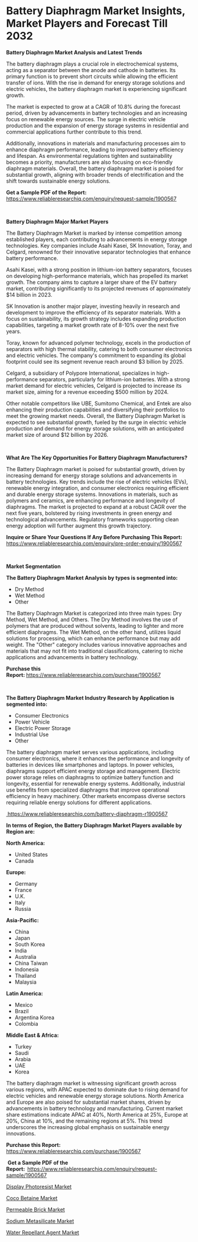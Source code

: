<p><h1>Battery Diaphragm Market Insights, Market Players and Forecast Till 2032</h1></p><p><strong>Battery Diaphragm Market Analysis and Latest Trends</strong></p>
<p><p>The battery diaphragm plays a crucial role in electrochemical systems, acting as a separator between the anode and cathode in batteries. Its primary function is to prevent short circuits while allowing the efficient transfer of ions. With the rise in demand for energy storage solutions and electric vehicles, the battery diaphragm market is experiencing significant growth.</p><p>The market is expected to grow at a CAGR of 10.8% during the forecast period, driven by advancements in battery technologies and an increasing focus on renewable energy sources. The surge in electric vehicle production and the expansion of energy storage systems in residential and commercial applications further contribute to this trend. </p><p>Additionally, innovations in materials and manufacturing processes aim to enhance diaphragm performance, leading to improved battery efficiency and lifespan. As environmental regulations tighten and sustainability becomes a priority, manufacturers are also focusing on eco-friendly diaphragm materials. Overall, the battery diaphragm market is poised for substantial growth, aligning with broader trends of electrification and the shift towards sustainable energy solutions.</p></p>
<p><strong>Get a Sample PDF of the Report:&nbsp;</strong> <a href="https://www.reliableresearchiq.com/enquiry/request-sample/1900567?utm_campaign=1720&utm_medium=2&utm_source=Github&utm_content=ia&utm_term=30012025&utm_id=battery-diaphragm">https://www.reliableresearchiq.com/enquiry/request-sample/1900567</a></p>
<p>&nbsp;</p>
<p><strong>Battery Diaphragm Major Market Players</strong></p>
<p><p>The Battery Diaphragm Market is marked by intense competition among established players, each contributing to advancements in energy storage technologies. Key companies include Asahi Kasei, SK Innovation, Toray, and Celgard, renowned for their innovative separator technologies that enhance battery performance.</p><p>Asahi Kasei, with a strong position in lithium-ion battery separators, focuses on developing high-performance materials, which has propelled its market growth. The company aims to capture a larger share of the EV battery market, contributing significantly to its projected revenues of approximately $14 billion in 2023. </p><p>SK Innovation is another major player, investing heavily in research and development to improve the efficiency of its separator materials. With a focus on sustainability, its growth strategy includes expanding production capabilities, targeting a market growth rate of 8-10% over the next five years.</p><p>Toray, known for advanced polymer technology, excels in the production of separators with high thermal stability, catering to both consumer electronics and electric vehicles. The company's commitment to expanding its global footprint could see its segment revenue reach around $3 billion by 2025.</p><p>Celgard, a subsidiary of Polypore International, specializes in high-performance separators, particularly for lithium-ion batteries. With a strong market demand for electric vehicles, Celgard is projected to increase its market size, aiming for a revenue exceeding $500 million by 2024.</p><p>Other notable competitors like UBE, Sumitomo Chemical, and Entek are also enhancing their production capabilities and diversifying their portfolios to meet the growing market needs. Overall, the Battery Diaphragm Market is expected to see substantial growth, fueled by the surge in electric vehicle production and demand for energy storage solutions, with an anticipated market size of around $12 billion by 2026.</p></p>
<p>&nbsp;</p>
<p><strong>What Are The Key Opportunities For Battery Diaphragm Manufacturers?</strong></p>
<p><p>The Battery Diaphragm market is poised for substantial growth, driven by increasing demand for energy storage solutions and advancements in battery technologies. Key trends include the rise of electric vehicles (EVs), renewable energy integration, and consumer electronics requiring efficient and durable energy storage systems. Innovations in materials, such as polymers and ceramics, are enhancing performance and longevity of diaphragms. The market is projected to expand at a robust CAGR over the next five years, bolstered by rising investments in green energy and technological advancements. Regulatory frameworks supporting clean energy adoption will further augment this growth trajectory.</p></p>
<p><strong>Inquire or Share Your Questions If Any Before Purchasing This Report:</strong> <a href="https://www.reliableresearchiq.com/enquiry/pre-order-enquiry/1900567?utm_campaign=1720&utm_medium=2&utm_source=Github&utm_content=ia&utm_term=30012025&utm_id=battery-diaphragm">https://www.reliableresearchiq.com/enquiry/pre-order-enquiry/1900567</a></p>
<p>&nbsp;</p>
<p><strong>Market Segmentation</strong></p>
<p><strong>The Battery Diaphragm Market Analysis by types is segmented into:</strong></p>
<p><ul><li>Dry Method</li><li>Wet Method</li><li>Other</li></ul></p>
<p><p>The Battery Diaphragm Market is categorized into three main types: Dry Method, Wet Method, and Others. The Dry Method involves the use of polymers that are produced without solvents, leading to lighter and more efficient diaphragms. The Wet Method, on the other hand, utilizes liquid solutions for processing, which can enhance performance but may add weight. The "Other" category includes various innovative approaches and materials that may not fit into traditional classifications, catering to niche applications and advancements in battery technology.</p></p>
<p><strong>Purchase this Report:&nbsp;</strong><a href="https://www.reliableresearchiq.com/purchase/1900567?utm_campaign=1720&utm_medium=2&utm_source=Github&utm_content=ia&utm_term=30012025&utm_id=battery-diaphragm">https://www.reliableresearchiq.com/purchase/1900567</a></p>
<p>&nbsp;</p>
<p><strong>The Battery Diaphragm Market Industry Research by Application is segmented into:</strong></p>
<p><ul><li>Consumer Electronics</li><li>Power Vehicle</li><li>Electric Power Storage</li><li>Industrial Use</li><li>Other</li></ul></p>
<p><p>The battery diaphragm market serves various applications, including consumer electronics, where it enhances the performance and longevity of batteries in devices like smartphones and laptops. In power vehicles, diaphragms support efficient energy storage and management. Electric power storage relies on diaphragms to optimize battery function and longevity, essential for renewable energy systems. Additionally, industrial use benefits from specialized diaphragms that improve operational efficiency in heavy machinery. Other markets encompass diverse sectors requiring reliable energy solutions for different applications.</p></p>
<p><a href="https://www.reliableresearchiq.com/battery-diaphragm-r1900567?utm_campaign=1720&utm_medium=2&utm_source=Github&utm_content=ia&utm_term=30012025&utm_id=battery-diaphragm">&nbsp;https://www.reliableresearchiq.com/battery-diaphragm-r1900567</a></p>
<p><strong>In terms of Region, the Battery Diaphragm Market Players available by Region are:</strong></p>
<p>
    <p> <strong> North America: </strong>
        <ul>
            <li>United States</li>
            <li>Canada</li>
        </ul>
        </p> 
    <p> <strong> Europe: </strong>
        <ul>
            <li>Germany</li>
            <li>France</li>
            <li>U.K.</li>
            <li>Italy</li>
            <li>Russia</li>
        </ul>
        </p> 
    <p> <strong> Asia-Pacific: </strong>
        <ul>
            <li>China</li>
            <li>Japan</li>
            <li>South Korea</li>
            <li>India</li>
            <li>Australia</li>
            <li>China Taiwan</li>
            <li>Indonesia</li>
            <li>Thailand</li>
            <li>Malaysia</li>
        </ul>
        </p> 
    <p> <strong> Latin America: </strong>
        <ul>
            <li>Mexico</li>
            <li>Brazil</li>
            <li>Argentina Korea</li>
            <li>Colombia</li>
        </ul>
        </p> 
    <p> <strong> Middle East & Africa: </strong>
        <ul>
            <li>Turkey</li>
            <li>Saudi</li>
            <li>Arabia</li>
            <li>UAE</li>
            <li>Korea</li>
        </ul>
    </p>
    </p>
<p><p>The battery diaphragm market is witnessing significant growth across various regions, with APAC expected to dominate due to rising demand for electric vehicles and renewable energy storage solutions. North America and Europe are also poised for substantial market shares, driven by advancements in battery technology and manufacturing. Current market share estimations indicate APAC at 40%, North America at 25%, Europe at 20%, China at 10%, and the remaining regions at 5%. This trend underscores the increasing global emphasis on sustainable energy innovations.</p></p>
<p><strong>Purchase this Report: </strong><a href="https://www.reliableresearchiq.com/purchase/1900567?utm_campaign=1720&utm_medium=2&utm_source=Github&utm_content=ia&utm_term=30012025&utm_id=battery-diaphragm">https://www.reliableresearchiq.com/purchase/1900567</a></p>
<p>&nbsp;<strong>Get a Sample PDF of the Report:&nbsp;&nbsp;</strong><a href="https://www.reliableresearchiq.com/enquiry/request-sample/1900567?utm_campaign=1720&utm_medium=2&utm_source=Github&utm_content=ia&utm_term=30012025&utm_id=battery-diaphragm">https://www.reliableresearchiq.com/enquiry/request-sample/1900567</a></p>
<p><strong></strong></p>
<p><p><a href="https://www.linkedin.com/pulse/in-depth-display-photoresist-market-review-business-4qohc?utm_campaign=1720&utm_medium=2&utm_source=Github&utm_content=ia&utm_term=30012025&utm_id=battery-diaphragm">Display Photoresist Market</a></p><p><a href="https://www.linkedin.com/pulse/coco-betaine-mosaic-piecing-together-global-market-dynamics-vjs2f?utm_campaign=1720&utm_medium=2&utm_source=Github&utm_content=ia&utm_term=30012025&utm_id=battery-diaphragm">Coco Betaine Market</a></p><p><a href="https://github.com/laajzervo/Market-Research-Report-List-1/blob/main/permeable-brick-market.md?utm_campaign=1720&utm_medium=2&utm_source=Github&utm_content=ia&utm_term=30012025&utm_id=battery-diaphragm">Permeable Brick Market</a></p><p><a href="https://www.linkedin.com/pulse/sodium-metasilicate-market-revolution-2025-2032-mdn0c?utm_campaign=1720&utm_medium=2&utm_source=Github&utm_content=ia&utm_term=30012025&utm_id=battery-diaphragm">Sodium Metasilicate Market</a></p><p><a href="https://github.com/yazminwollma30/Market-Research-Report-List-1/blob/main/water-repellant-agent-market.md?utm_campaign=1720&utm_medium=2&utm_source=Github&utm_content=ia&utm_term=30012025&utm_id=battery-diaphragm">Water Repellant Agent Market</a></p></p>